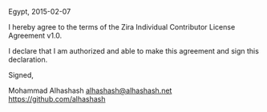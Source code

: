 Egypt, 2015-02-07

I hereby agree to the terms of the Zira Individual Contributor License
Agreement v1.0.

I declare that I am authorized and able to make this agreement and sign this
declaration.

Signed,

Mohammad Alhashash alhashash@alhashash.net https://github.com/alhashash
